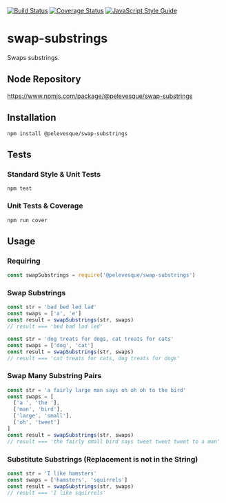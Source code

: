 [![Build Status](https://travis-ci.org/pelevesque/swap-substrings.svg?branch=master)](https://travis-ci.org/pelevesque/swap-substrings)
[![Coverage Status](https://coveralls.io/repos/github/pelevesque/swap-substrings/badge.svg?branch=master)](https://coveralls.io/github/pelevesque/swap-substrings?branch=master)
[![JavaScript Style Guide](https://img.shields.io/badge/code_style-standard-brightgreen.svg)](https://standardjs.com)

# swap-substrings

Swaps substrings.

## Node Repository

https://www.npmjs.com/package/@pelevesque/swap-substrings

## Installation

`npm install @pelevesque/swap-substrings`

## Tests

### Standard Style & Unit Tests

`npm test`

### Unit Tests & Coverage

`npm run cover`

## Usage

### Requiring

```js
const swapSubstrings = require('@pelevesque/swap-substrings')
```

### Swap Substrings

```js
const str = 'bad bed led lad'
const swaps = ['a', 'e']
const result = swapSubstrings(str, swaps)
// result === 'bed bad lad led'
```

```js
const str = 'dog treats for dogs, cat treats for cats'
const swaps = ['dog', 'cat']
const result = swapSubstrings(str, swaps)
// result === 'cat treats for cats, dog treats for dogs'
```

### Swap Many Substring Pairs

```js
const str = 'a fairly large man says oh oh oh to the bird'
const swaps = [
  ['a ', 'the '],
  ['man', 'bird'],
  ['large', 'small'],
  ['oh', 'tweet']
]
const result = swapSubstrings(str, swaps)
// result === 'the fairly small bird says tweet tweet tweet to a man'
```

### Substitute Substrings (Replacement is not in the String)

```js
const str = 'I like hamsters'
const swaps = ['hamsters', 'squirrels']
const result = swapSubstrings(str, swaps)
// result === 'I like squirrels'
```
